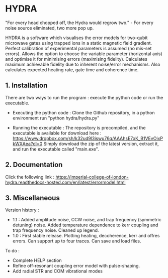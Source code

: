 # HYDRA

"For every head chopped off, the Hydra would regrow two." - For every noise source eliminated, two more pop up.

HYDRA is a software which visualises the error models for two-qubit microwave gates using trapped ions in a static magnetic field gradient. 
Perfect calibration of experimental parameters is assumed (no mis-set errors).
Allows the option to choose the variable parameter (horizontal axis) and optimise it for minimising errors (maximising fidelity).
Calculates maximum achievable fidelity due to inherent noise/error mechanisms.
Also calculates expected heating rate, gate time and coherence time.


## 1. Installation 

There are two ways to run the program : execute the python code or run the executable.

   - Executing the python code : Clone the Github repository, in a python environment run "python hydra/hydra.py"

   - Running the executable : The repository is precompiled, and the executable is available for download here : https://www.dropbox.com/sh/k32ud9l3iswu76q/AAAhsE7xK_B1VEvOixPkWXAea?dl=0
Simply download the zip of the latest version, extract it, and run the executable called "main.exe".


## 2. Documentation 

Click the following link : https://imperial-college-of-london-hydra.readthedocs-hosted.com/en/latest/errormodel.html


## 3. Miscellaneous

Version history : 

  - 1.1 : Added amplitude noise, CCW noise, and trap frequency (symmetric detuning) noise. Added temperature dependence to kerr coupling and trap frequency noise.
		  Cleaned up legend.
  - 1.0 : First stable release. Plotting heating, decoherence, kerr and offres errors. Can support up to four traces. Can save and load files. 

To do : 
  
  - Complete HELP section
  - Refine off-resonant coupling error model with pulse-shaping.
  - Add radial STR and COM vibrational modes
